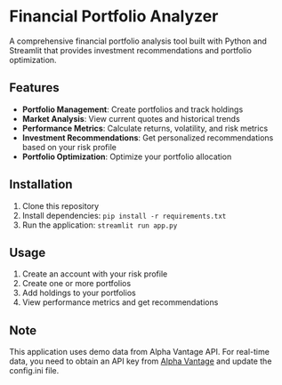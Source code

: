 # Financial Portfolio Analyzer

A comprehensive financial portfolio analysis tool built with Python and Streamlit that provides investment recommendations and portfolio optimization.

## Features

- **Portfolio Management**: Create portfolios and track holdings
- **Market Analysis**: View current quotes and historical trends
- **Performance Metrics**: Calculate returns, volatility, and risk metrics
- **Investment Recommendations**: Get personalized recommendations based on your risk profile
- **Portfolio Optimization**: Optimize your portfolio allocation

## Installation

1. Clone this repository
2. Install dependencies: `pip install -r requirements.txt`
3. Run the application: `streamlit run app.py`

## Usage

1. Create an account with your risk profile
2. Create one or more portfolios
3. Add holdings to your portfolios
4. View performance metrics and get recommendations

## Note

This application uses demo data from Alpha Vantage API. For real-time data, you need to obtain an API key from [Alpha Vantage](https://www.alphavantage.com/) and update the config.ini file.

